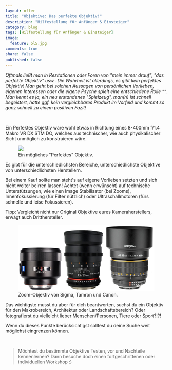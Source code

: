 ```yaml
---
layout: offer
title: "Objektive: Das perfekte Objektiv!"
description: "Hilfestellung für Anfänger & Einsteiger"
category: blog
tags: [Hilfestellung für Anfänger & Einsteiger]
image:
  feature: ol5.jpg
comments: true
share: false
published: false
---
```


*Oftmals ließt man in Rezitationen oder Foren von "mein immer drauf", "das perfekte Objektiv" usw.. Die Wahrheit ist allerdings, es gibt kein perfektes Objektiv! Man geht bei solchen Aussagen von persönlichen Vorlieben, eigenen Interessen oder die eigene Psyche spielt eine entschiedene Rolle ^^. Man kennt es ja, ein neu erstandenes "Spielzeug", man(n) ist schnell begeistert, hatte ggf. kein vergleichbares Produkt im Vorfeld und kommt so ganz schnell zu einem positiven Fazit!* 
 
  


    






Ein Perfektes Objektiv wäre wohl etwas in Richtung eines 8-400mm f/1.4 Makro VR DX STM DO, welches aus technischer, wie auch physikalischer Sicht unmöglich zu konstruieren wäre. 

<figure>
<img src="/images/p.jpg"/>
<figcaption>Ein mögliches "Perfektes" Objektiv.</figcaption>
</figure>

Es gibt für die unterschiedlichsten Bereiche, unterschiedlichste Objektive von unterschiedlichsten Herstellern. 

Bei einem Kauf sollte man steht's auf eigene Vorlieben setzten und sich nicht weiter beirren lassen! Achtet (wenn erwünscht) auf technische Unterstützungen, wie einen Image Stabilisator (bei Zooms), Innenfokussierung (für Filter nützlich) oder Ultraschallmotoren (fürs schnelle und leise Fokussieren). 


Tipp: Vergleicht nicht nur Original Objektive eures Kameraherstellers, erwägt auch Dritthersteller. 

<figure>
<img src="/images/p2.jpg"/>
<figcaption>Zoom-Objektiv von Sigma, Tamron und Canon.</figcaption>
</figure>



Das wichtigste musst du aber für dich beantworten, suchst du ein Objektiv für den Makrobereich, Architektur oder Landschaftsbereich? Oder fotografierst du vielleicht  lieber Menschen/Personen, Tiere oder Sport?!?! 

Wenn du dieses Punkte berücksichtigst solltest du deine Suche weit möglichst eingrenzen können.
  


    






> Möchtest du bestimmte Objektive Testen, vor und Nachteile kennenlernen? Dann besuche doch einen fortgeschrittenen oder individuellen Workshop :)



